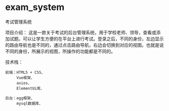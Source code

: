 # exam_system
考试管理系统

项目介绍：
    这是一款关于考试的后台管理系统，用于学校老师、领导，查看或添加试题。可以让学生方便的在平台上进行考试。登录之后，不同的身份，左边显示的路由导航也是不同的，通过点击路由导航，右边会切换到对应的视图。也就是说不同的身份，所展示的视图，所操作的功能都是不同的。


技术栈：

    前端：HTML5 + CSS、
         Vue框架、
         axios、
         ElementUi库、

    后台：egg框架、
         mysql数据库、
